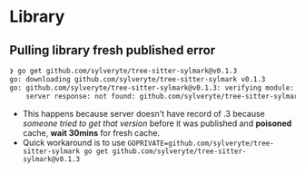 # Library

## Pulling library fresh published error

```sh
❯ go get github.com/sylveryte/tree-sitter-sylmark@v0.1.3
go: downloading github.com/sylveryte/tree-sitter-sylmark v0.1.3
go: github.com/sylveryte/tree-sitter-sylmark@v0.1.3: verifying module: github.com/sylveryte/tree-sitter-sylmark@v0.1.3: reading https://sum.golang.org/lookup/github.com/sylveryte/tree-sitter-sylmark@v0.1.3: 404 Not Found
	server response: not found: github.com/sylveryte/tree-sitter-sylmark@v0.1.3: invalid version: unknown revision v0.1.3
```

- This happens because server doesn't have record of .3
  because _someone tried to get that version_ before it was
  published and **poisoned** cache, **wait 30mins** for
  fresh cache.
- Quick workaround is to use `GOPRIVATE=github.com/sylveryte/tree-sitter-sylmark go get github.com/sylveryte/tree-sitter-sylmark@v0.1.3`
